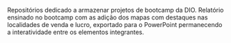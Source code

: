 Repositórios dedicado a armazenar projetos de bootcamp da DIO.
Relatório ensinado no bootcamp com as adição dos mapas com destaques nas localidades de venda e lucro, exportado para o PowerPoint permanecendo a interatividade entre os elementos integrantes.

